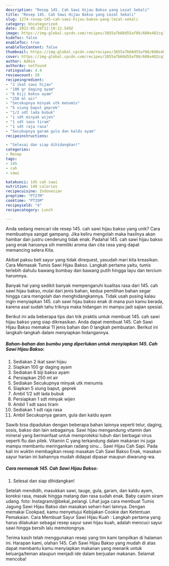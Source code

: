 ```yaml
---
description: "Resep 145. Cah Sawi Hijau Bakso yang Lezat Sekali"
title: "Resep 145. Cah Sawi Hijau Bakso yang Lezat Sekali"
slug: 1274-resep-145-cah-sawi-hijau-bakso-yang-lezat-sekali
category: Uncategorized
date: 2022-05-26T12:19:12.549Z
image: https://img-global.cpcdn.com/recipes/3855a7b68d55af86/680x482cq70/145-cah-sawi-hijau-bakso-foto-resep-utama.jpg
hideToc: false
enableToc: true
enableTocContent: false
thumbnail: https://img-global.cpcdn.com/recipes/3855a7b68d55af86/680x482cq70/145-cah-sawi-hijau-bakso-foto-resep-utama.jpg
cover: https://img-global.cpcdn.com/recipes/3855a7b68d55af86/680x482cq70/145-cah-sawi-hijau-bakso-foto-resep-utama.jpg
author: Admin
authorAv: notfound
ratingvalue: 4.4
reviewcount: 20
recipeingredient:
- "2 ikat sawi hijau"
- "100 gr daging ayam"
- "6 biji bakso ayam"
- "250 ml air"
- "Secukupnya minyak utk menumis"
- "5 siung baput geprek"
- "1/2 sdt lada bubuk"
- "1 sdt minyak wijen"
- "1 sdt saos tiram"
- "1 sdt raja rasa"
- "Secukupnya garam gula dan kaldu ayam"
recipeinstructions:

- "Selesai dan siap dihidangkan!"
categories:
- Resep
tags:
- 145
- cah
- sawi

katakunci: 145 cah sawi 
nutrition: 140 calories
recipecuisine: Indonesian
preptime: "PT27M"
cooktime: "PT35M"
recipeyield: "4"
recipecategory: Lunch

---
```





Anda sedang mencari ide resep 145. cah sawi hijau bakso yang unik? Cara membuatnya sangat gampang. Jika keliru mengolah maka hasilnya akan hambar dan justru cenderung tidak enak. Padahal 145. cah sawi hijau bakso yang enak harusnya sih memiliki aroma dan cita rasa yang dapat memancing selera Kita.





Akibat paksu beli sayur yang tidak direquest, yasudah mari kita kreasikan. Cara Memasak Tumis Sawi Hijau Bakso. Langkah pertama yaitu, tumis terlebih dahulu bawang bombay dan bawang putih hingga layu dan tercium harumnya.

Banyak hal yang sedikit banyak mempengaruhi kualitas rasa dari 145. cah sawi hijau bakso, mulai dari jenis bahan, kedua pemilihan bahan segar hingga cara mengolah dan menghidangkannya. Tidak usah pusing kalau ingin menyiapkan 145. cah sawi hijau bakso enak di mana pun kamu berada, karena asal sudah tahu triknya maka hidangan ini mampu jadi sajian spesial.






Berikut ini ada beberapa tips dan trik praktis untuk membuat 145. cah sawi hijau bakso yang siap dikreasikan. Anda dapat membuat 145. Cah Sawi Hijau Bakso memakai 11 jenis bahan dan 0 langkah pembuatan. Berikut ini langkah-langkah dalam menyiapkan hidangannya.

<!--inarticleads1-->

##### Bahan-bahan dan bumbu yang diperlukan untuk menyiapkan 145. Cah Sawi Hijau Bakso:

1. Sediakan 2 ikat sawi hijau
1. Siapkan 100 gr daging ayam
1. Sediakan 6 biji bakso ayam
1. Persiapkan 250 ml air
1. Sediakan Secukupnya minyak utk menumis
1. Siapkan 5 siung baput, geprek
1. Ambil 1/2 sdt lada bubuk
1. Persiapkan 1 sdt minyak wijen
1. Ambil 1 sdt saos tiram
1. Sediakan 1 sdt raja rasa
1. Ambil Secukupnya garam, gula dan kaldu ayam


Sawib bisa dipadukan dengan beberapa bahan lainnya seperti telur, daging, sosis, bakso dan lain sebagainya. Sawi hijau mengandung vitamin dan mineral yang bermanfaat untuk memproteksi tubuh dari berbagai virus seperti flu dan pilek. Vitamin C yang terkandung dalam makanan ini juga mampu membantu meringankan radang sinu… Sawi Hijau Cah Sapi. Pada kali ini wuktin membagikan resep masakan Cah Sawi Bakso Enak, masakan sayur harian ini bahannya mudah didapat dipasar maupun diwarung-wa. 

<!--inarticleads2-->

##### Cara memasak 145. Cah Sawi Hijau Bakso:


1. Selesai dan siap dihidangkan!

Setelah mendidih, masukkan sawi, tauge, gula, garam, dan kaldu ayam, koreksi rasa, masak hingga matang dan rasa sudah enak. Baby caisim siram udang. foto: Instagram/@bekal_pelangi. Lihat juga cara membuat Tumis Jagung Sawi Hijau Bakso dan masakan sehari-hari lainnya. Dengan memakai Cookpad, kamu menyetujui Kebijakan Cookie dan Ketentuan Pemakaian. Cara Membuat Sayur Sawi Hijau Kuah : Langkah pertama yang harus dilakukan sebagai resep sayur sawi hijau kuah, adalah mencuci sayur sawi hingga bersih lalu memotongnya. 

Terima kasih telah menggunakan resep yang tim kami tampilkan di halaman ini. Harapan kami, olahan 145. Cah Sawi Hijau Bakso yang mudah di atas dapat membantu kamu menyiapkan makanan yang menarik untuk keluarga/teman ataupun menjadi ide dalam berjualan makanan. Selamat mencoba!
